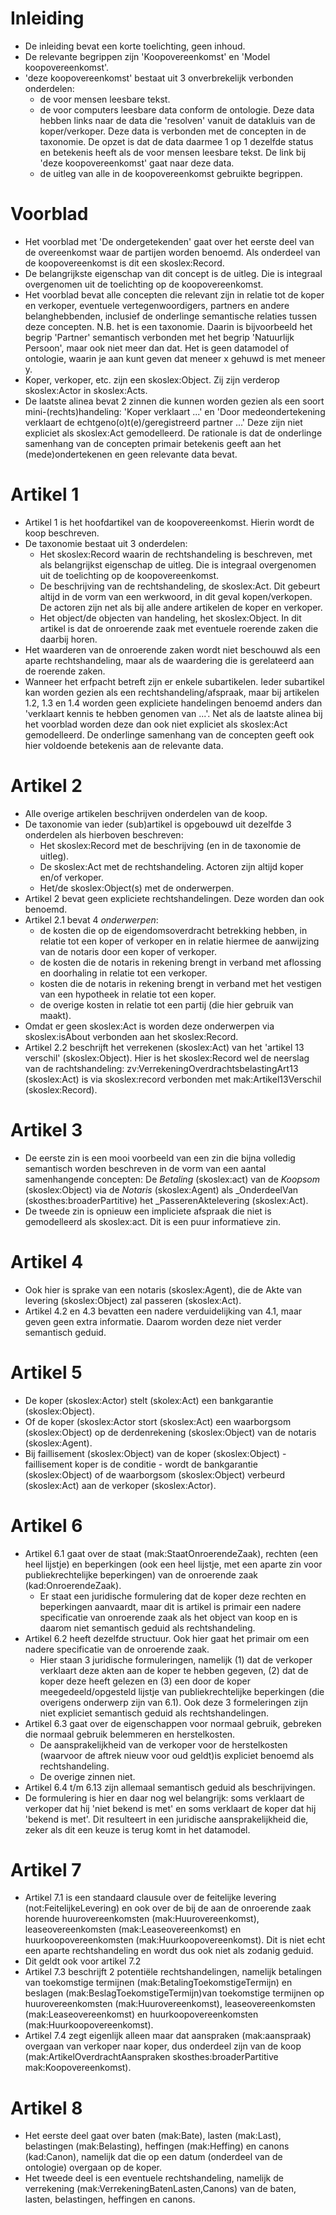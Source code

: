 # Inleiding
* De inleiding bevat een korte toelichting, geen inhoud. 
* De relevante begrippen zijn 'Koopovereenkomst' en 'Model koopovereenkomst'.
* 'deze koopovereenkomst' bestaat uit 3 onverbrekelijk verbonden onderdelen: 
  * de voor mensen leesbare tekst.
  * de voor computers leesbare data conform de ontologie. Deze data hebben links naar de data die 'resolven' vanuit de datakluis van de koper/verkoper. Deze data is verbonden met de concepten in de taxonomie. De opzet is dat de data daarmee 1 op 1 dezelfde status en betekenis heeft als de voor mensen leesbare tekst. De link bij 'deze koopovereenkomst' gaat naar deze data.
  * de uitleg van alle in de koopovereenkomst gebruikte begrippen.
# Voorblad
* Het voorblad met 'De ondergetekenden' gaat over het eerste deel van de overeenkomst waar de partijen worden benoemd. Als onderdeel van de koopovereenkomst is dit een skoslex:Record.
* De belangrijkste eigenschap van dit concept is de uitleg. Die is integraal overgenomen uit de toelichting op de koopovereenkomst. 
* Het voorblad bevat alle concepten die relevant zijn in relatie tot de koper en verkoper, eventuele vertegenwoordigers, partners en andere belanghebbenden, inclusief de onderlinge semantische relaties tussen deze concepten. N.B. het is een taxonomie. Daarin is bijvoorbeeld het begrip 'Partner' semantisch verbonden met het begrip 'Natuurlijk Persoon', maar ook niet meer dan dat. Het is geen datamodel of ontologie, waarin je aan kunt geven dat meneer x gehuwd is met meneer y. 
* Koper, verkoper, etc. zijn een skoslex:Object. Zij zijn verderop skoslex:Actor in skoslex:Acts.
* De laatste alinea bevat 2 zinnen die kunnen worden gezien als een soort mini-(rechts)handeling: 'Koper verklaart ...' en 'Door medeondertekening verklaart de echtgeno(o)t(e)/geregistreerd partner ...' Deze zijn niet expliciet als skoslex:Act gemodelleerd. De rationale is dat de onderlinge samenhang van de concepten primair betekenis geeft aan het (mede)ondertekenen en geen relevante data bevat.
# Artikel 1
* Artikel 1 is het hoofdartikel van de koopovereenkomst. Hierin wordt de koop beschreven.
* De taxonomie bestaat uit 3 onderdelen:
  * Het skoslex:Record waarin de rechtshandeling is beschreven, met als belangrijkst eigenschap de uitleg.  Die is integraal overgenomen uit de toelichting op de koopovereenkomst. 
  * De beschrijving van de rechtshandeling, de skoslex:Act. Dit gebeurt altijd in de vorm van een werkwoord, in dit geval kopen/verkopen. De actoren zijn net als bij alle andere artikelen de koper en verkoper.
  * Het object/de objecten van handeling, het skoslex:Object. In dit artikel is dat de onroerende zaak met eventuele roerende zaken die daarbij horen.
* Het waarderen van de onroerende zaken wordt niet beschouwd als een aparte rechtshandeling, maar als de waardering die is gerelateerd aan de roerende zaken.
* Wanneer het erfpacht betreft zijn er enkele subartikelen. Ieder subartikel kan worden gezien als een rechtshandeling/afspraak, maar bij artikelen 1.2, 1.3 en 1.4 worden geen expliciete handelingen benoemd anders dan 'verklaart kennis te hebben genomen van ...'. Net als de laatste alinea bij het voorblad worden deze dan ook niet expliciet als skoslex:Act gemodelleerd. De onderlinge samenhang van de concepten geeft ook hier voldoende betekenis aan de relevante data.
# Artikel 2
* Alle overige artikelen beschrijven onderdelen van de koop.
* De taxonomie van ieder (sub)artikel is opgebouwd uit dezelfde 3 onderdelen als hierboven beschreven:
   * Het skoslex:Record met de beschrijving (en in de taxonomie de uitleg).
   * De skoslex:Act met de rechtshandeling. Actoren zijn altijd koper en/of verkoper.
   * Het/de skoslex:Object(s) met de onderwerpen.
* Artikel 2 bevat geen expliciete rechtshandelingen. Deze worden dan ook benoemd.
* Artikel 2.1 bevat 4 _onderwerpen_:
   * de kosten die op de eigendomsoverdracht betrekking hebben, in relatie tot een koper of verkoper en in relatie hiermee de aanwijzing van de notaris door een koper of verkoper.
   * de kosten die de notaris in rekening brengt in verband met aflossing en doorhaling in relatie tot een verkoper.
   * kosten die de notaris in rekening brengt in verband met het vestigen van een hypotheek in relatie tot een koper.
   * de overige kosten in relatie tot een partij (die hier gebruik van maakt).
* Omdat er geen skoslex:Act is worden deze onderwerpen via skoslex:isAbout verbonden aan het skoslex:Record.
* Artikel 2.2 beschrijft het verrekenen (skoslex:Act) van het 'artikel 13 verschil' (skoslex:Object). Hier is het skoslex:Record wel de neerslag van de rachtshandeling: zv:VerrekeningOverdrachtsbelastingArt13 (skoslex:Act) is via skoslex:record verbonden met mak:Artikel13Verschil (skoslex:Record).
# Artikel 3
* De eerste zin is een mooi voorbeeld van een zin die bijna volledig semantisch worden beschreven in de vorm van een aantal samenhangende concepten: De _Betaling_ (skoslex:act) van de _Koopsom_ (skoslex:Object) via de _Notaris_ (skoslex:Agent) als _OnderdeelVan (skosthes:broaderPartitive) het _PasserenAktelevering (skoslex:Act).
* De tweede zin is opnieuw een impliciete afspraak die niet is gemodelleerd als skoslex:act. Dit is een puur informatieve zin.
# Artikel 4
* Ook hier is sprake van een notaris (skoslex:Agent), die de Akte van levering (skoslex:Object) zal passeren (skoslex:Act).
* Artikel 4.2 en 4.3 bevatten een nadere verduidelijking van 4.1, maar geven geen extra informatie. Daarom worden deze niet verder semantisch geduid.
# Artikel 5
* De koper (skoslex:Actor) stelt (skolex:Act) een bankgarantie (skoslex:Object).
* Of de koper (skoslex:Actor stort (skoslex:Act) een waarborgsom (skoslex:Object) op de derdenrekening (skoslex:Object) van de notaris (skoslex:Agent).
* Bij faillisement (skoslex:Object) van de koper (skoslex:Object) - faillisement koper is de conditie - wordt de bankgarantie (skoslex:Object) of de waarborgsom (skoslex:Object) verbeurd (skoslex:Act) aan de verkoper (skoslex:Actor).
# Artikel 6
* Artikel 6.1 gaat over de staat (mak:StaatOnroerendeZaak), rechten (een heel lijstje) en beperkingen (ook een heel lijstje, met een aparte zin voor publiekrechtelijke beperkingen) van de onroerende zaak (kad:OnroerendeZaak).  
  * Er staat een juridische formulering dat de koper deze rechten en beperkingen aanvaardt, maar dit is artikel is primair een nadere specificatie van onroerende zaak als het object van koop en is daarom niet semantisch geduid als rechtshandeling.
* Artikel 6.2 heeft dezelfde structuur. Ook hier gaat het primair om een nadere specificatie van de onroerende zaak.
  * Hier staan 3 juridische formuleringen, namelijk (1) dat de verkoper verklaart deze akten aan de koper te hebben gegeven, (2) dat de koper deze heeft gelezen en (3) een door de koper meegedeeld/opgesteld lijstje van publiekrechtelijke beperkingen (die overigens onderwerp zijn van 6.1). Ook deze 3 formeleringen zijn niet expliciet semantisch geduid als rechtshandelingen.
* Artikel 6.3 gaat over de eigenschappen voor normaal gebruik, gebreken die normaal gebruik belemmeren en herstelkosten.
  * De aansprakelijkheid van de verkoper voor de herstelkosten (waarvoor de aftrek nieuw voor oud geldt)is expliciet benoemd als rechtshandeling.
  * De overige zinnen niet.
* Artikel 6.4 t/m 6.13 zijn allemaal semantisch geduid als beschrijvingen.
* De formulering is hier en daar nog wel belangrijk: soms verklaart de verkoper dat hij 'niet bekend is met' en soms verklaart de koper dat hij 'bekend is met'. Dit resulteert in een juridische aansprakelijkheid die, zeker als dit een keuze is terug komt in het datamodel.
# Artikel 7
* Artikel 7.1 is een standaard clausule over de feitelijke levering (not:FeitelijkeLevering) en ook over de bij de aan de onroerende zaak horende huurovereenkomsten (mak:Huurovereenkomst), leaseovereenkomsten (mak:Leaseovereenkomst) en huurkoopovereenkomsten (mak:Huurkoopovereenkomst). Dit is niet echt een aparte rechtshandeling en wordt dus ook niet als zodanig geduid.
* Dit geldt ook voor artikel 7.2
* Artikel 7.3 beschrijft 2 potentiële rechtshandelingen, namelijk betalingen van toekomstige termijnen (mak:BetalingToekomstigeTermijn) en beslagen (mak:BeslagToekomstigeTermijn)van toekomstige termijnen op huurovereenkomsten (mak:Huurovereenkomst), leaseovereenkomsten (mak:Leaseovereenkomst) en huurkoopovereenkomsten (mak:Huurkoopovereenkomst).
* Artikel 7.4 zegt eigenlijk alleen maar dat aanspraken (mak:aanspraak) overgaan van verkoper naar koper, dus onderdeel zijn van de koop (mak:ArtikelOverdrachtAanspraken skosthes:broaderPartitive mak:Koopovereenkomst).
# Artikel 8
* Het eerste deel gaat over baten (mak:Bate), lasten (mak:Last), belastingen (mak:Belasting), heffingen (mak:Heffing) en canons (kad:Canon), namelijk dat die op een datum (onderdeel van de ontologie) overgaan op de koper.
* Het tweede deel is een eventuele rechtshandeling, namelijk de verrekening (mak:VerrekeningBatenLasten,Canons) van de baten, lasten, belastingen, heffingen en canons.
